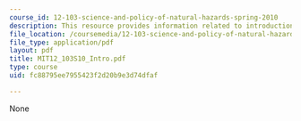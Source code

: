 ```yaml
---
course_id: 12-103-science-and-policy-of-natural-hazards-spring-2010
description: This resource provides information related to introduction.
file_location: /coursemedia/12-103-science-and-policy-of-natural-hazards-spring-2010/fc88795ee7955423f2d20b9e3d74dfaf_MIT12_103S10_Intro.pdf
file_type: application/pdf
layout: pdf
title: MIT12_103S10_Intro.pdf
type: course
uid: fc88795ee7955423f2d20b9e3d74dfaf

---
```

None